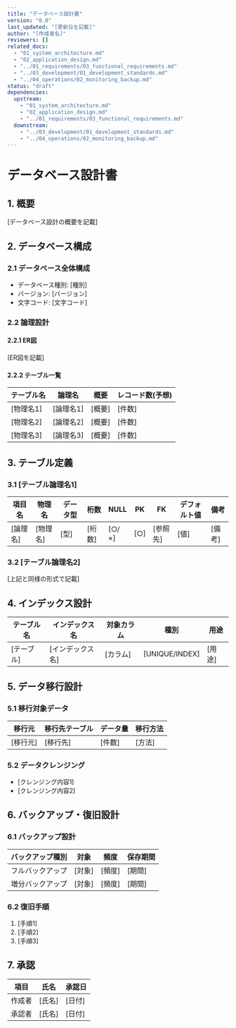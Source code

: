 ```yaml
---
title: "データベース設計書"
version: "0.0"
last_updated: "[更新日を記載]"
author: "[作成者名]"
reviewers: []
related_docs:
  - "01_system_architecture.md"
  - "02_application_design.md"
  - "../01_requirements/03_functional_requirements.md"
  - "../03_development/01_development_standards.md"
  - "../04_operations/02_monitoring_backup.md"
status: "draft"
dependencies:
  upstream:
    - "01_system_architecture.md"
    - "02_application_design.md"
    - "../01_requirements/03_functional_requirements.md"
  downstream:
    - "../03_development/01_development_standards.md"
    - "../04_operations/02_monitoring_backup.md"
---
```


# データベース設計書

## 1. 概要
[データベース設計の概要を記載]

## 2. データベース構成
### 2.1 データベース全体構成
- データベース種別: [種別]
- バージョン: [バージョン]
- 文字コード: [文字コード]

### 2.2 論理設計
#### 2.2.1 ER図
[ER図を記載]

#### 2.2.2 テーブル一覧
| テーブル名 | 論理名 | 概要 | レコード数(予想) |
|------------|--------|------|------------------|
| [物理名1] | [論理名1] | [概要] | [件数] |
| [物理名2] | [論理名2] | [概要] | [件数] |
| [物理名3] | [論理名3] | [概要] | [件数] |

## 3. テーブル定義
### 3.1 [テーブル論理名1]
| 項目名 | 物理名 | データ型 | 桁数 | NULL | PK | FK | デフォルト値 | 備考 |
|--------|--------|----------|------|------|----|----|--------------|------|
| [論理名] | [物理名] | [型] | [桁数] | [○/×] | [○] | [参照先] | [値] | [備考] |

### 3.2 [テーブル論理名2]
[上記と同様の形式で記載]

## 4. インデックス設計
| テーブル名 | インデックス名 | 対象カラム | 種別 | 用途 |
|------------|----------------|------------|------|------|
| [テーブル] | [インデックス名] | [カラム] | [UNIQUE/INDEX] | [用途] |

## 5. データ移行設計
### 5.1 移行対象データ
| 移行元 | 移行先テーブル | データ量 | 移行方法 |
|--------|----------------|----------|----------|
| [移行元] | [移行先] | [件数] | [方法] |

### 5.2 データクレンジング
- [クレンジング内容1]
- [クレンジング内容2]

## 6. バックアップ・復旧設計
### 6.1 バックアップ設計
| バックアップ種別 | 対象 | 頻度 | 保存期間 |
|-------------------|------|------|----------|
| フルバックアップ | [対象] | [頻度] | [期間] |
| 増分バックアップ | [対象] | [頻度] | [期間] |

### 6.2 復旧手順
1. [手順1]
2. [手順2]
3. [手順3]

## 7. 承認
| 項目 | 氏名 | 承認日 |
|------|------|--------|
| 作成者 | [氏名] | [日付] |
| 承認者 | [氏名] | [日付] | 